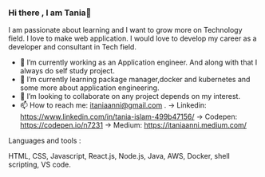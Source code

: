 ### Hi there , I am Tania👋

I am passionate about learning and I want to grow more on Technology field. I love to make web application. I would love to develop my career as a developer and consultant in Tech field.

- 🔭 I’m currently working as an Application engineer. And along with that I always do self study project. 
- 🌱 I’m currently learning package manager,docker and kubernetes and some more about application engineering.
- 👯 I’m looking to collaborate on any project depends on my interest.
- 📫 How to reach me: itaniaanni@gmail.com . 
      -> Linkedin: https://www.linkedin.com/in/tania-islam-499b47156/ 
      -> Codepen: https://codepen.io/n7231
      -> Medium: https://itaniaanni.medium.com/

Languages and tools :

HTML, CSS, Javascript, React.js, Node.js, Java, AWS, Docker, shell scripting, VS code.

